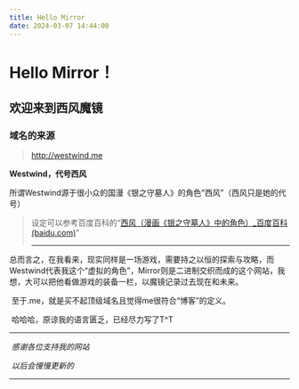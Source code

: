 ```yaml
---
title: Hello Mirror
date: 2024-03-07 14:44:00
---
```

# Hello Mirror！

## 欢迎来到西风魔镜

### 域名的来源

> http://westwind.me

**Westwind，代号西风**

所谓Westwind源于很小众的国漫《银之守墓人》的角色“西风”（西风只是她的代号）

> 设定可以参考百度百科的“[西风（漫画《银之守墓人》中的角色）_百度百科 (baidu.com)](https://baike.baidu.com/item/西风/19478890)”
>
> ---

​	总而言之，在我看来，现实同样是一场游戏，需要持之以恒的探索与攻略，而Westwind代表我这个“虚拟的角色”，Mirror则是二进制交织而成的这个网站，我想，大可以把他看做游戏的装备一栏，以魔镜记录过去现在和未来。

​	至于.me，就是买不起顶级域名且觉得me很符合“博客”的定义。

​	哈哈哈，原谅我的语言匮乏，已经尽力写了T^T

---

​                                *感谢各位支持我的网站*

​                                   *以后会慢慢更新的*

---

